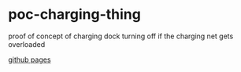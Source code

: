 # poc-charging-thing
proof of concept of charging dock turning off if the charging net gets overloaded

[github pages](https://gfdsyjkdyhkfsydkh.github.io/poc-charging-thing/)
